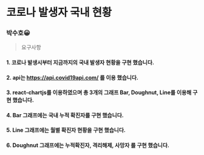 # 코로나 발생자 국내 현황

### 박수호😀

> 요구사항 

#### 1. 코로나 발생시부터 지금까지의 국내 발생자 현황을 구현 했습니다.
#### 2. api는 https://api.covid19api.com/ 를 이용 했습니다.
#### 3. react-chartjs를 이용하였으며 총 3개의 그래프 Bar, Doughnut, Line를 이용해 구현 했습니다.
#### 4. Bar 그래프에는 국내 누적 확진자를 구현 했습니다.
#### 5. Line 그래프에는 월별 확진자 현황을 구현 했습니다.
#### 6. Doughnut 그래프에는 누적확진자, 격리해제, 사망자 를 구현 했습니다.
